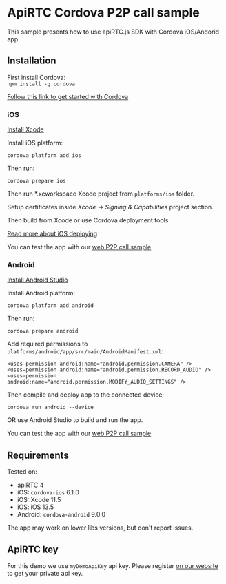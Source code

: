 # ApiRTC Cordova P2P call sample 
This sample presents how to use apiRTC.js SDK with Cordova iOS/Andorid app.

## Installation
First install Cordova:  
`npm install -g cordova`

[Follow this link to get started with Cordova](https://cordova.apache.org/docs/en/latest/guide/cli/#installation-de-la-cli-de-cordova) 

### iOS
[Install Xcode](https://developer.apple.com/xcode/)

Install iOS platform:

`cordova platform add ios`

Then run:

`cordova prepare ios`

Then run *.xcworkspace Xcode project from `platforms/ios` folder.

Setup certificates inside *Xcode -> Signing & Capabilities* project section.

Then build from Xcode or use Cordova deployment tools.

[Read more about iOS deploying](https://cordova.apache.org/docs/en/latest/guide/platforms/ios/)

You can test the app with our [web P2P call sample](https://dev.apirtc.com/demo/peertopeer_call/index.html) 

### Android

[Install Android Studio](https://developer.android.com/studio)

Install Android platform:

`cordova platform add android`

Then run:

`cordova prepare android`

Add required permissions to `platforms/android/app/src/main/AndroidManifest.xml`:
```
<uses-permission android:name="android.permission.CAMERA" />
<uses-permission android:name="android.permission.RECORD_AUDIO" />
<uses-permission android:name="android.permission.MODIFY_AUDIO_SETTINGS" />
```

Then compile and deploy app to the connected device:

`cordova run android --device`

OR use Android Studio to build and run the app.

You can test the app with our [web P2P call sample](https://dev.apirtc.com/demo/peertopeer_call/index.html) 

## Requirements
Tested on:
- apiRTC 4
- iOS: `cordova-ios` 6.1.0
- iOS: Xcode 11.5
- iOS: iOS 13.5
- Android: `cordova-android` 9.0.0

The app may work on lower libs versions, but don't report issues.

## ApiRTC key

For this demo we use `myDemoApiKey` api key. Please register [on our website](https://cloud.apizee.com) to get your private api key.
